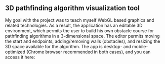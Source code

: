 ## 3D pathfinding algorithm visualization tool

My goal with the project was to teach myself WebGL based graphics and related technologies.
As a result, the application has an editable 3D environment, which permits the user to build his own obstacle course for pathfinding algorithms in a 3-dimensional space.
The editor permits moving the start and endpoints, adding/removing walls (obstacles), and resizing the 3D space available for the algorithm.
The app is desktop- and mobile-optimized (Chrome browser recommended in both cases), and you can access it here:
